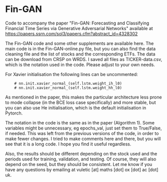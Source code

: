 # Fin-GAN
Code to accompany the paper "Fin-GAN: Forecasting and Classifying Financial Time Series via Generative Adversarial Networks" available at https://papers.ssrn.com/sol3/papers.cfm?abstract_id=4328302 

The Fin-GAN code and some other supplements are available here. The main code is in the Fin-GAN-online.py file, but you can also find the data cleaning file and the list of stocks and the corresponding ETFs. The data can be download from CRSP on WRDS. I saved all files as TICKER-data.csv, which is the notation used in the code. Please adjust to your own needs.

For Xavier initialisation the following lines can be uncommented:

        # nn.init.xavier_normal_(self.lstm.weight_ih_l0)
        # nn.init.xavier_normal_(self.lstm.weight_hh_l0)

As mentioned in the paper, this makes the particular architecture less prone to mode collapse (in the BCE loss case specifically) and more stable, but you can also use He initialisation, which is the default initialisation in Pytorch. 

The notation in the code is the same as in the paper (Algorithm 1). Some variables might be unnecessary, eg epochs_val, just set them to True/False, if needed. This was left from the previous versions of the code, in order to make fewer changes. I tried to make comments here and there, but you will see that it is a long code. I hope you find it useful regardless.

Also, the results should be different depending on the stock used and the periods used for training, validation, and testing. Of course, they will also depend on the seed, but they should be consistent. Let me know if you have any questions by emailing at vuletic [at] maths [dot] ox [dot] ac [dot] uk.
